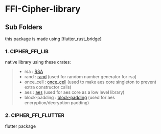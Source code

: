 # FFI-Cipher-library

## Sub Folders

this package is made using [flutter_rust_bridge]

### 1. CIPHER_FFI_LIB

native library using these crates:

>- rsa : [RSA](https://crates.io/crates/rsa)
>- rand : [rand](https://crates.io/crates/rand) (used for random number generator for rsa)
>- once_cell : [once_cell](https://crates.io/crates/once_cell) (used to make aes core singleton to prevent extra constructor calls)
>- aes : [aes](https://crates.io/crates/aes) (used for aes core as a low level library)
>- block-padding : [block-padding](https://crates.io/crates/block-padding) (used for aes encryption/decryption padding)

### 2. CIPHER_FFI_FLUTTER

flutter package
